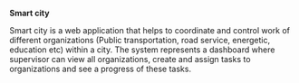  **Smart city**
 
Smart city is a web application that helps to 
coordinate and control work of different organizations 
(Public transportation, road service, energetic, education etc) 
within a city. The system represents a dashboard where supervisor 
can view all organizations, create and assign tasks to organizations 
and see a progress of these tasks.
